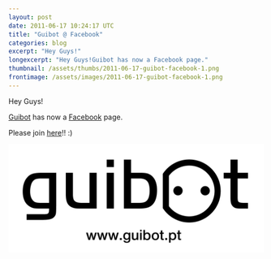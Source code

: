 ```yaml
---
layout: post
date: 2011-06-17 10:24:17 UTC
title: "Guibot @ Facebook"
categories: blog
excerpt: "Hey Guys!"
longexcerpt: "Hey Guys!Guibot has now a Facebook page."
thumbnail: /assets/thumbs/2011-06-17-guibot-facebook-1.png
frontimage: /assets/images/2011-06-17-guibot-facebook-1.png
---
```


Hey Guys!

<a href="www.guibot.pt">Guibot</a> has now a <a href="https://www.facebook.com/home.php#!/pages/Guibot/201196979923316?sk=wall">Facebook</a> page.

Please join <a href="https://www.facebook.com/home.php#!/pages/Guibot/201196979923316?sk=wall">here</a>!! :)

<a href="https://www.facebook.com/home.php#!/pages/Guibot/201196979923316?sk=wall">![](/assets/images/2011-06-17-guibot-facebook-1.png)</a>

&nbsp;
